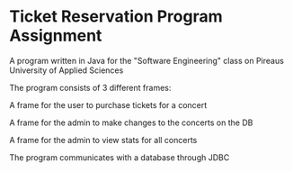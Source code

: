 # Ticket Reservation Program Assignment
A program written in Java for the "Software Engineering" class on Pireaus University of Applied Sciences

The program consists of 3 different frames:

A frame for the user to purchase tickets for a concert

A frame for the admin to make changes to the concerts on the DB

A frame for the admin to view stats for all concerts

The program communicates with a database through JDBC
